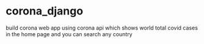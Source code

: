 # corona_django
build corona web app using corona api which shows world total covid cases in the home page and you can search any country 

